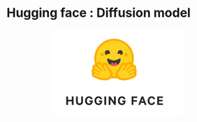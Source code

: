 # Hugging face : Diffusion model

<center>
<img src="huggingface.jpeg" alt="huggingface" style="height: 200px; width:300px;"/>
</center>